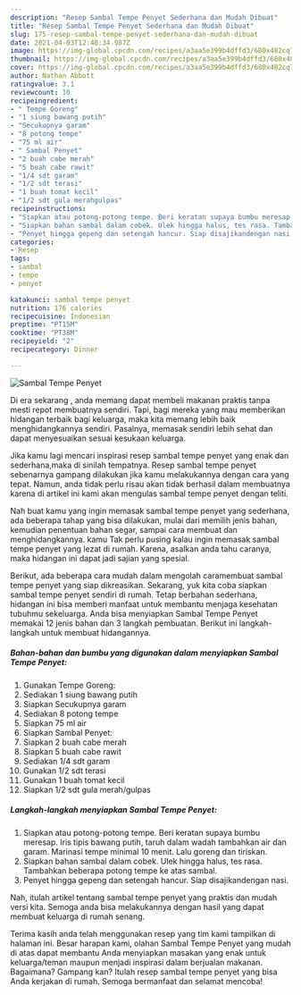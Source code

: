 ```yaml
---
description: "Resep Sambal Tempe Penyet Sederhana dan Mudah Dibuat"
title: "Resep Sambal Tempe Penyet Sederhana dan Mudah Dibuat"
slug: 175-resep-sambal-tempe-penyet-sederhana-dan-mudah-dibuat
date: 2021-04-03T12:48:34.987Z
image: https://img-global.cpcdn.com/recipes/a3aa5e399b4dffd3/680x482cq70/sambal-tempe-penyet-foto-resep-utama.jpg
thumbnail: https://img-global.cpcdn.com/recipes/a3aa5e399b4dffd3/680x482cq70/sambal-tempe-penyet-foto-resep-utama.jpg
cover: https://img-global.cpcdn.com/recipes/a3aa5e399b4dffd3/680x482cq70/sambal-tempe-penyet-foto-resep-utama.jpg
author: Nathan Abbott
ratingvalue: 3.1
reviewcount: 10
recipeingredient:
- " Tempe Goreng"
- "1 siung bawang putih"
- "Secukupnya garam"
- "8 potong tempe"
- "75 ml air"
- " Sambal Penyet"
- "2 buah cabe merah"
- "5 buah cabe rawit"
- "1/4 sdt garam"
- "1/2 sdt terasi"
- "1 buah tomat kecil"
- "1/2 sdt gula merahgulpas"
recipeinstructions:
- "Siapkan atau potong-potong tempe. Beri keratan supaya bumbu meresap. Iris tipis bawang putih, taruh dalam wadah tambahkan air dan garam. Marinasi tempe minimal 10 menit. Lalu goreng dan tiriskan."
- "Siapkan bahan sambal dalam cobek. Ulek hingga halus, tes rasa. Tambahkan beberapa potong tempe ke atas sambal."
- "Penyet hingga gepeng dan setengah hancur. Siap disajikandengan nasi."
categories:
- Resep
tags:
- sambal
- tempe
- penyet

katakunci: sambal tempe penyet 
nutrition: 176 calories
recipecuisine: Indonesian
preptime: "PT15M"
cooktime: "PT38M"
recipeyield: "2"
recipecategory: Dinner

---
```



![Sambal Tempe Penyet](https://img-global.cpcdn.com/recipes/a3aa5e399b4dffd3/680x482cq70/sambal-tempe-penyet-foto-resep-utama.jpg)

Di era  sekarang , anda memang dapat membeli makanan praktis tanpa mesti repot membuatnya sendiri. Tapi, bagi mereka yang mau memberikan hidangan terbaik bagi keluarga, maka kita memang lebih baik menghidangkannya sendiri. Pasalnya, memasak sendiri lebih sehat dan dapat menyesuaikan sesuai kesukaan keluarga.

Jika kamu lagi mencari inspirasi resep sambal tempe penyet yang enak dan sederhana,maka di sinilah tempatnya. Resep sambal tempe penyet  sebenarnya gampang dilakukan jika kamu melakukannya dengan cara yang tepat. Namun, anda tidak perlu risau akan tidak berhasil dalam membuatnya 
karena di artikel ini kami akan mengulas sambal tempe penyet dengan teliti.  



Nah buat kamu yang ingin memasak sambal tempe penyet yang sederhana, ada beberapa tahap yang bisa dilakukan, mulai dari memilih jenis bahan, kemudian penentuan bahan segar, sampai cara membuat dan menghidangkannya. kamu Tak perlu pusing kalau ingin memasak sambal tempe penyet yang lezat di rumah. Karena, asalkan anda  tahu caranya, maka hidangan ini dapat jadi sajian yang spesial.

Berikut, ada beberapa cara mudah dalam mengolah caramembuat sambal tempe penyet yang siap dikreasikan. Sekarang, yuk kita coba siapkan sambal tempe penyet sendiri di rumah. Tetap berbahan sederhana, hidangan ini bisa memberi manfaat untuk membantu menjaga kesehatan tubuhmu sekeluarga. Anda bisa menyiapkan Sambal Tempe Penyet memakai 12 jenis bahan dan 3 langkah pembuatan. Berikut ini langkah-langkah untuk membuat hidangannya.

<!--inarticleads1-->

##### Bahan-bahan dan bumbu yang digunakan dalam menyiapkan Sambal Tempe Penyet:

1. Gunakan  Tempe Goreng:
1. Sediakan 1 siung bawang putih
1. Siapkan Secukupnya garam
1. Sediakan 8 potong tempe
1. Siapkan 75 ml air
1. Siapkan  Sambal Penyet:
1. Siapkan 2 buah cabe merah
1. Siapkan 5 buah cabe rawit
1. Sediakan 1/4 sdt garam
1. Gunakan 1/2 sdt terasi
1. Gunakan 1 buah tomat kecil
1. Siapkan 1/2 sdt gula merah/gulpas




<!--inarticleads2-->

##### Langkah-langkah menyiapkan Sambal Tempe Penyet:

1. Siapkan atau potong-potong tempe. Beri keratan supaya bumbu meresap. Iris tipis bawang putih, taruh dalam wadah tambahkan air dan garam. Marinasi tempe minimal 10 menit. Lalu goreng dan tiriskan.
1. Siapkan bahan sambal dalam cobek. Ulek hingga halus, tes rasa. Tambahkan beberapa potong tempe ke atas sambal.
1. Penyet hingga gepeng dan setengah hancur. Siap disajikandengan nasi.




Nah, itulah artikel tentang  sambal tempe penyet  yang praktis dan mudah versi kita. Semoga anda bisa melakukannya dengan hasil yang dapat membuat keluarga di rumah senang. 

Terima kasih anda telah menggunakan resep yang tim kami tampilkan di halaman ini. Besar harapan kami, olahan  Sambal Tempe Penyet yang mudah di atas dapat membantu Anda menyiapkan masakan yang enak untuk keluarga/teman maupun menjadi inspirasi dalam berjualan makanan. Bagaimana? Gampang kan? Itulah resep sambal tempe penyet yang bisa Anda kerjakan di rumah. Semoga bermanfaat dan selamat mencoba!

